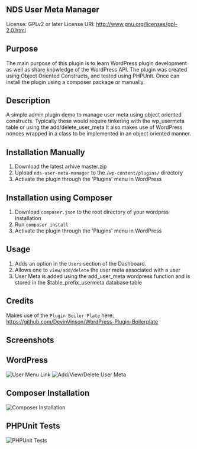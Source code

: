 ## NDS User Meta Manager
License: GPLv2 or later
License URI: http://www.gnu.org/licenses/gpl-2.0.html

## Purpose
The main purpose of this plugin is to learn WordPress plugin development as well as share knowledge of the WordPress API. The plugin was created using Object Oriented Constructs, and tested using PHPUnit. Once can install the plugin using a composer package or manually.

## Description 
A simple admin plugin demo to manage user meta using object oriented constructs. 
Typically these would require tinkering with the wp_usermeta table or using the add/delete_user_meta 
It also makes use of WordPress nonces wrapped in a class to be implemented in an object oriented manner.

## Installation Manually

1. Download the latest arhive master.zip 
2. Upload `nds-user-meta-manager` to the `/wp-content/plugins/` directory
3. Activate the plugin through the 'Plugins' menu in WordPress

## Installation using Composer

1. Download `composer.json` to the root directory of your wordprss installation
2. Run `composer install`
3. Activate the plugin through the 'Plugins' menu in WordPress

## Usage

1. Adds an option in the `Users` section of the Dashboard.
2. Allows one to `view/add/delete` the user meta associated with a user
3. User Meta is added using the add_user_meta wordpress function and is stored in the $table_prefix_usermeta database table

## Credits 
Makes use of the `Plugin Boiler Plate` here: https://github.com/DevinVinson/WordPress-Plugin-Boilerplate

## Screenshots
## WordPress
![User Menu Link](http://www.nuancedesignstudio.in/nds.in/wp-content/uploads/2017/05/nds-user-meta-manager-screen1.png "Access plugin using Users menu in Dashboard")
![Add/View/Delete User Meta](http://www.nuancedesignstudio.in/nds.in/wp-content/uploads/2017/05/nds-user-meta-manager-screen2.jpg "Use Add/View/Delete to perform basic User Meta operations") 

## Composer Installation
![Composer Installation](http://www.nuancedesignstudio.in/nds.in/wp-content/uploads/2017/05/composer-installation-nds-user-meta-manager.png "Composer Installation")

## PHPUnit Tests
![PHPUnit Tests](http://www.nuancedesignstudio.in/nds.in/wp-content/uploads/2017/05/phpunit-nds-user-meta-manager.png "PHPUnit Tests")
